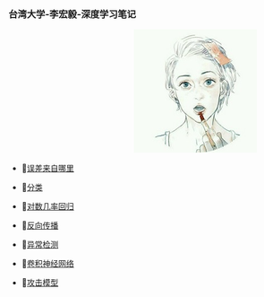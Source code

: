### 台湾大学-李宏毅-深度学习笔记
&emsp;&emsp;&emsp;&emsp;&emsp;&emsp;&emsp;&emsp;&emsp;&emsp;&emsp;&emsp;&emsp;&emsp;&emsp;&emsp;![初始](catalog.jpg)<br/>

+ 📜[误差来自哪里](https://github.com/171498290/Hung-yi-Lee-DL-notes/blob/master/where_dose_the_error_from/where_does_the_error_from.md)<br/>

+ 📜[分类](https://github.com/171498290/Hung-yi-Lee-DL-notes/blob/master/classification/classification.md)<br/>

+ 📜[对数几率回归](https://github.com/171498290/Hung-yi-Lee-DL-notes/blob/master/logistic_regression/logistic_regression.md)<br/>

+ 📜[反向传播](https://github.com/171498290/Hung-yi-Lee-DL-notes/blob/master/backpropagation/backpropagation.md)<br/>

+ 📜[异常检测](https://github.com/171498290/Hung-yi-Lee-DL-notes/blob/master/anomaly_detection/anomaly_detection.md)<br/>

+ 📜[卷积神经网络](https://github.com/171498290/Hung-yi-Lee-DL-notes/blob/master/convolutional_neural_network/convolutional_neural_network.md)<br/>

+ 📜[攻击模型](https://github.com/171498290/Hung-yi-Lee-DL-notes/blob/master/attack_ML_models/attack_ML_models.md)<br/>